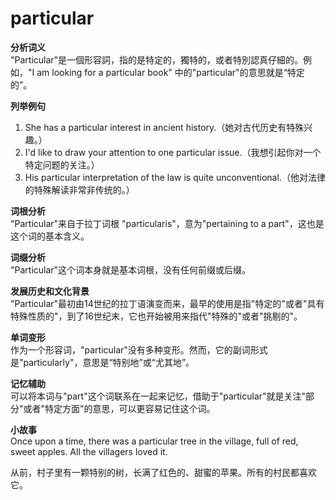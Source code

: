 # particular

**分析词义**  
"Particular"是一個形容詞，指的是特定的，獨特的，或者特別認真仔細的。例如，"I am looking for a particular book" 中的"particular"的意思就是“特定的”。

  

**列举例句**

  

1.  She has a particular interest in ancient history.（她对古代历史有特殊兴趣。）
2.  I'd like to draw your attention to one particular issue.（我想引起你对一个特定问题的关注。）
3.  His particular interpretation of the law is quite unconventional.（他对法律的特殊解读非常非传统的。）

  

**词根分析**  
"Particular"来自于拉丁词根 "particularis"，意为"pertaining to a part"，这也是这个词的基本含义。

  

**词缀分析**  
"Particular"这个词本身就是基本词根，没有任何前缀或后缀。

  

**发展历史和文化背景**  
"Particular"最初由14世纪的拉丁语演变而来，最早的使用是指"特定的"或者"具有特殊性质的"，到了16世纪末，它也开始被用来指代"特殊的"或者"挑剔的"。

  

**单词变形**  
作为一个形容词，"particular"没有多种变形。然而，它的副词形式是"particularly"，意思是“特别地”或“尤其地”。

  

**记忆辅助**  
可以将本词与"part"这个词联系在一起来记忆，借助于"particular"就是关注"部分"或者"特定方面"的意思，可以更容易记住这个词。

  

**小故事**  
Once upon a time, there was a particular tree in the village, full of red, sweet apples. All the villagers loved it.

  

从前，村子里有一颗特别的树，长满了红色的、甜蜜的苹果。所有的村民都喜欢它。
